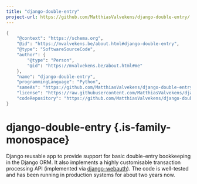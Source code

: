 ```yaml
---
title: "django-double-entry"
project-url: https://github.com/MatthiasValvekens/django-double-entry/
---
```


```meta
{
    "@context": "https://schema.org",
    "@id": "https://mvalvekens.be/about.html#django-double-entry",
    "@type": "SoftwareSourceCode",
    "author": {
        "@type": "Person",
        "@id": "https://mvalvekens.be/about.html#me"
    },
    "name": "django-double-entry",
    "programmingLanguage": "Python",
    "sameAs": "https://github.com/MatthiasValvekens/django-double-entry/",
    "license": "https://raw.githubusercontent.com/MatthiasValvekens/django-double-entry/master/COPYING",
    "codeRepository": "https://github.com/MatthiasValvekens/django-double-entry/"
}
```

# django-double-entry {.is-family-monospace}

Django reusable app to provide support for basic double-entry bookkeeping in the Django ORM.
It also implements a highly customisable transaction processing API (implemented via <a href="https://github.com/MatthiasValvekens/django-webauth"><span class="is-family-monospace">django-webauth</span></a>).
The code is well-tested and has been running in production systems for about two years now.
